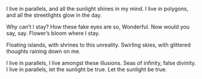 I live in parallels,
and all the sunlight shines in my mind.
I live in polygons,
and all the streetlights glow in the day.

Why can’t I stay?
How these fake eyes are so,
Wonderful.
Now would you say, say.
Flower’s bloom where I stay.

Floating islands,
with shrines to this unreality.
Swirling skies,
with glittered thoughts raining down on me.

I live in parallels,
I live amongst these illusions.
Seas of infinity,
false divinity.
I live in parallels,
let the sunlight be true.
Let the sunlight be true.